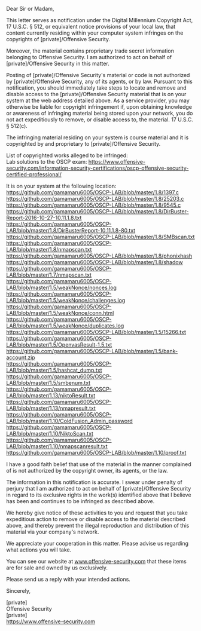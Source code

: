 Dear Sir or Madam,

This letter serves as notification under the Digital Millennium Copyright Act, 17 U.S.C. § 512, or equivalent notice provisions of your local law, that content currently residing within your computer system infringes on the copyrights of [private]/Offensive Security.

Moreover, the material contains proprietary trade secret information belonging to Offensive Security. I am authorized to act on behalf of [private]/Offensive Security in this matter.

Posting of [private]/Offensive Security's material or code is not authorized by [private]/Offensive Security, any of its agents, or by law. Pursuant to this notification, you should immediately take steps to locate and remove and disable access to the [private]/Offensive Security material that is on your system at the web address detailed above. As a service provider, you may otherwise be liable for copyright infringement if, upon obtaining knowledge or awareness of infringing material being stored upon your network, you do not act expeditiously to remove, or disable access to, the material. 17 U.S.C. § 512(c).

The infringing material residing on your system is course material and it is copyrighted by and proprietary to [private]/Offensive Security.

List of copyrighted works alleged to be infringed:  
Lab solutions to the OSCP exam: https://www.offensive-security.com/information-security-certifications/oscp-offensive-security-certified-professional/  

It is on your system at the following location:  
https://github.com/gamamaru6005/OSCP-LAB/blob/master/1.8/1397.c  
https://github.com/gamamaru6005/OSCP-LAB/blob/master/1.8/25203.c  
https://github.com/gamamaru6005/OSCP-LAB/blob/master/1.8/9545.c  
https://github.com/gamamaru6005/OSCP-LAB/blob/master/1.8/DirBuster-Report-2016-10-27-10.11.1.8.txt    
https://github.com/gamamaru6005/OSCP-LAB/blob/master/1.8/DirBusterReport-10.11.1.8-80.txt    
https://github.com/gamamaru6005/OSCP-LAB/blob/master/1.8/SMBscan.txt    
https://github.com/gamamaru6005/OSCP-LAB/blob/master/1.8/nmapscan.txt    
https://github.com/gamamaru6005/OSCP-LAB/blob/master/1.8/phonixhash  
https://github.com/gamamaru6005/OSCP-LAB/blob/master/1.8/shadow  
https://github.com/gamamaru6005/OSCP-LAB/blob/master/1.7/nmapscan.txt  
https://github.com/gamamaru6005/OSCP-LAB/blob/master/1.5/weakNonce/nonces.log  
https://github.com/gamamaru6005/OSCP-LAB/blob/master/1.5/weakNonce/challenges.log  
https://github.com/gamamaru6005/OSCP-LAB/blob/master/1.5/weakNonce/conn.html  
https://github.com/gamamaru6005/OSCP-LAB/blob/master/1.5/weakNonce/duplicates.log  
https://github.com/gamamaru6005/OSCP-LAB/blob/master/1.5/15266.txt  
https://github.com/gamamaru6005/OSCP-LAB/blob/master/1.5/OpenvasResult-1.5.txt    
https://github.com/gamamaru6005/OSCP-LAB/blob/master/1.5/bank-account.zip   
https://github.com/gamamaru6005/OSCP-LAB/blob/master/1.5/hashcat_dump.txt  
https://github.com/gamamaru6005/OSCP-LAB/blob/master/1.5/smbenum.txt  
https://github.com/gamamaru6005/OSCP-LAB/blob/master/1.13/niktoResult.txt  
https://github.com/gamamaru6005/OSCP-LAB/blob/master/1.13/nmapresult.txt  
https://github.com/gamamaru6005/OSCP-LAB/blob/master/1.10/ColdFusion_Admin_password  
https://github.com/gamamaru6005/OSCP-LAB/blob/master/1.10/NiktoScan.txt  
https://github.com/gamamaru6005/OSCP-LAB/blob/master/1.10/nmapscanresult.txt  
https://github.com/gamamaru6005/OSCP-LAB/blob/master/1.10/proof.txt  

I have a good faith belief that use of the material in the manner complained of is not authorized by the copyright owner, its agents, or the law.

The information in this notification is accurate. I swear under penalty of perjury that I am authorized to act on behalf of [private]/Offensive Security in regard to its exclusive rights in the work(s) identified above that I believe has been and continues to be infringed as described above.

We hereby give notice of these activities to you and request that you take expeditious action to remove or disable access to the material described above, and thereby prevent the illegal reproduction and distribution of this material via your company's network.

We appreciate your cooperation in this matter. Please advise us regarding what actions you will take.

You can see our website at www.offensive-security.com that these items are for sale and owned by us exclusively.

Please send us a reply with your intended actions.

Sincerely,

[private]  
Offensive Security  
[private]  
https://www.offensive-security.com  
